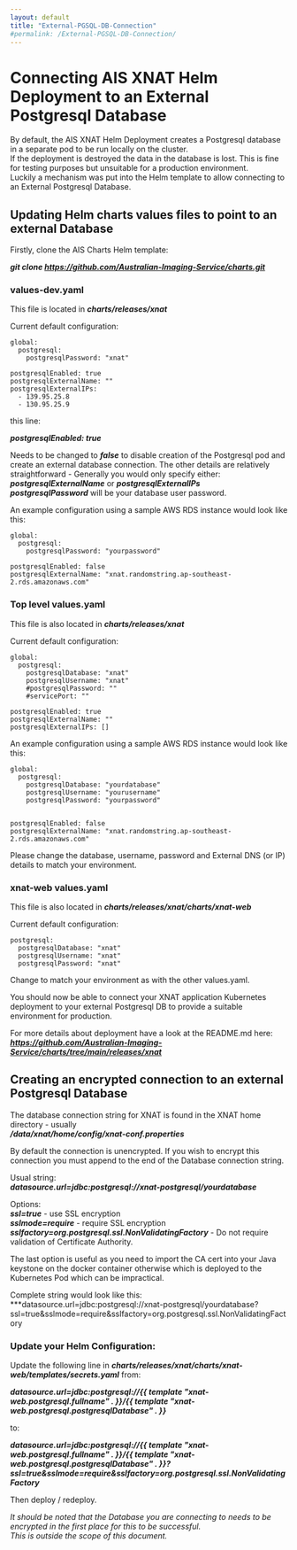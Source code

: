 ```yaml
---
layout: default
title: "External-PGSQL-DB-Connection"
#permalink: /External-PGSQL-DB-Connection/
---
```


# Connecting AIS XNAT Helm Deployment to an External Postgresql Database

By default, the AIS XNAT Helm Deployment creates a Postgresql database in a separate pod to be run locally on the cluster.  
If the deployment is destroyed the data in the database is lost. This is fine for testing purposes but unsuitable for a production environment.  
Luckily a mechanism was put into the Helm template to allow connecting to an External Postgresql Database.  



## Updating Helm charts values files to point to an external Database

Firstly, clone the AIS Charts Helm template:

***git clone https://github.com/Australian-Imaging-Service/charts.git***




### values-dev.yaml

This file is located in ***charts/releases/xnat***

Current default configuration:

```
global:
  postgresql:
    postgresqlPassword: "xnat"

postgresqlEnabled: true
postgresqlExternalName: ""
postgresqlExternalIPs:
  - 139.95.25.8
  - 130.95.25.9
```

this line:  

***postgresqlEnabled: true***

Needs to be changed to ***false*** to disable creation of the Postgresql pod and create an external database connection.
The other details are relatively straightforward - Generally you would only specify either:  
***postgresqlExternalName*** or ***postgresqlExternalIPs***  
***postgresqlPassword*** will be your database user password.

An example configuration using a sample AWS RDS instance would look like this:

```
global:
  postgresql:
    postgresqlPassword: "yourpassword"

postgresqlEnabled: false
postgresqlExternalName: "xnat.randomstring.ap-southeast-2.rds.amazonaws.com"
```


### Top level values.yaml

This file is also located in ***charts/releases/xnat***

Current default configuration:

```
global:
  postgresql:
    postgresqlDatabase: "xnat"
    postgresqlUsername: "xnat"
    #postgresqlPassword: ""
    #servicePort: ""

postgresqlEnabled: true
postgresqlExternalName: ""
postgresqlExternalIPs: []
```

An example configuration using a sample AWS RDS instance would look like this:

```
global:
  postgresql:
    postgresqlDatabase: "yourdatabase"
    postgresqlUsername: "yourusername"
    postgresqlPassword: "yourpassword"
    

postgresqlEnabled: false
postgresqlExternalName: "xnat.randomstring.ap-southeast-2.rds.amazonaws.com"
```

Please change the database, username, password and External DNS (or IP) details to match your environment.


### xnat-web values.yaml

This file is also located in ***charts/releases/xnat/charts/xnat-web***


Current default configuration:

```
postgresql:
  postgresqlDatabase: "xnat"
  postgresqlUsername: "xnat"
  postgresqlPassword: "xnat"
```


Change to match your environment as with the other values.yaml.  

You should now be able to connect your XNAT application Kubernetes deployment to your external Postgresql DB to provide a suitable environment for production.

For more details about deployment have a look at the README.md here:  
***https://github.com/Australian-Imaging-Service/charts/tree/main/releases/xnat***



## Creating an encrypted connection to an external Postgresql Database


The database connection string for XNAT is found in the XNAT home directory - usually  
***/data/xnat/home/config/xnat-conf.properties***


By default the connection is unencrypted. If you wish to encrypt this connection you must append to the end of the Database connection string.

Usual string:  
***datasource.url=jdbc:postgresql://xnat-postgresql/yourdatabase***

Options:  
***ssl=true*** - use SSL encryption  
***sslmode=require*** - require SSL encryption  
***sslfactory=org.postgresql.ssl.NonValidatingFactory*** - Do not require validation of Certificate Authority. 

The last option is useful as you need to import the CA cert into your Java keystone on the docker container otherwise which is deployed to the Kubernetes Pod which can be impractical.


Complete string would look like this:  
***datasource.url=jdbc:postgresql://xnat-postgresql/yourdatabase?ssl=true&sslmode=require&sslfactory=org.postgresql.ssl.NonValidatingFactory


### Update your Helm Configuration:

Update the following line in ***charts/releases/xnat/charts/xnat-web/templates/secrets.yaml*** from:  

***datasource.url=jdbc:postgresql://{{ template "xnat-web.postgresql.fullname" . }}/{{ template "xnat-web.postgresql.postgresqlDatabase" . }}***  

to:

***datasource.url=jdbc:postgresql://{{ template "xnat-web.postgresql.fullname" . }}/{{ template "xnat-web.postgresql.postgresqlDatabase" . }}?ssl=true&sslmode=require&sslfactory=org.postgresql.ssl.NonValidatingFactory***



Then deploy / redeploy.


*It should be noted that the Database you are connecting to needs to be encrypted in the first place for this to be successful.*  
*This is outside the scope of this document.*

